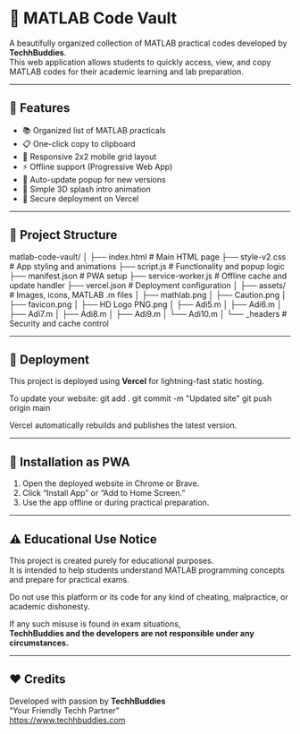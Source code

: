 🧠 MATLAB Code Vault
====================

A beautifully organized collection of MATLAB practical codes developed by **TechhBuddies**.  
This web application allows students to quickly access, view, and copy MATLAB codes for their academic learning and lab preparation.

---------------------------------------------

🌟 Features
-----------
- 📚 Organized list of MATLAB practicals  
- 📋 One-click copy to clipboard  
- 📱 Responsive 2x2 mobile grid layout  
- ⚡ Offline support (Progressive Web App)  
- 🔔 Auto-update popup for new versions  
- 🧩 Simple 3D splash intro animation  
- 🔐 Secure deployment on Vercel

---------------------------------------------

📂 Project Structure
--------------------
matlab-code-vault/
│
├── index.html             # Main HTML page
├── style-v2.css           # App styling and animations
├── script.js              # Functionality and popup logic
├── manifest.json          # PWA setup
├── service-worker.js      # Offline cache and update handler
├── vercel.json            # Deployment configuration
│
├── assets/                # Images, icons, MATLAB .m files
│   ├── mathlab.png
│   ├── Caution.png
│   ├── favicon.png
│   ├── HD Logo PNG.png
│   ├── Adi5.m
│   ├── Adi6.m
│   ├── Adi7.m
│   ├── Adi8.m
│   ├── Adi9.m
│   └── Adi10.m
│
└── _headers               # Security and cache control

---------------------------------------------

🚀 Deployment
-------------
This project is deployed using **Vercel** for lightning-fast static hosting.

To update your website:
    git add .
    git commit -m "Updated site"
    git push origin main

Vercel automatically rebuilds and publishes the latest version.

---------------------------------------------

📱 Installation as PWA
----------------------
1. Open the deployed website in Chrome or Brave.  
2. Click “Install App” or “Add to Home Screen.”  
3. Use the app offline or during practical preparation.  

---------------------------------------------

⚠️ Educational Use Notice
-------------------------
This project is created purely for educational purposes.  
It is intended to help students understand MATLAB programming concepts and prepare for practical exams.  

Do not use this platform or its code for any kind of cheating, malpractice, or academic dishonesty.  

If any such misuse is found in exam situations,  
**TechhBuddies and the developers are not responsible under any circumstances.**

---------------------------------------------

❤️ Credits
----------
Developed with passion by **TechhBuddies**  
“Your Friendly Techh Partner”  
https://www.techhbuddies.com
